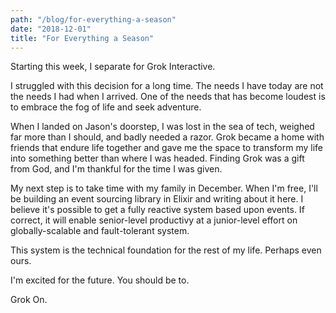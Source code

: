 ```yaml
---
path: "/blog/for-everything-a-season"
date: "2018-12-01"
title: "For Everything a Season"
---
```


Starting this week, I separate for Grok Interactive.

I struggled with this decision for a long time. The needs I have today are not the needs I had when I arrived. One of the needs that has become loudest is to embrace the fog of life and seek adventure.

When I landed on Jason's doorstep, I was lost in the sea of tech, weighed far more than I should, and badly needed a razor. Grok became a home with friends that endure life together and gave me the space to transform my life into something better than where I was headed. Finding Grok was a gift from God, and I'm thankful for the time I was given.

My next step is to take time with my family in December. When I'm free, I'll be building an event sourcing library in Elixir and writing about it here. I believe it's possible to get a fully reactive system based upon events. If correct, it will enable senior-level productivy at a junior-level effort on globally-scalable and fault-tolerant system.

This system is the technical foundation for the rest of my life. Perhaps even ours.

I'm excited for the future. You should be to.

Grok On.
